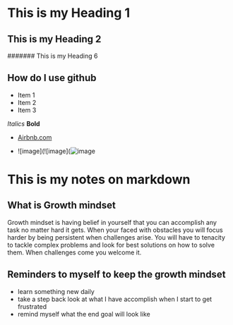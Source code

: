 # This is my Heading 1

## This is my Heading 2

####### This is my Heading 6

## How do I use github
- Item 1
- Item 2
- Item 3

*Italics*
**Bold**

- [Airbnb.com](https://www.Airbnb.com)

- ![image](![image](![image](https://user-images.githubusercontent.com/53021526/113950359-23db2e00-97df-11eb-8af3-a4b926373741.png)


# This is my notes on markdown

## What is Growth mindset

Growth mindset is having belief in yourself that you can accomplish any task no matter hard it gets. When your faced with obstacles you will focus harder by being persistent when challenges arise. You will have to tenacity to tackle complex problems and look for best solutions on how to solve them. When challenges come you welcome it.

## Reminders to myself to keep the growth mindset
- learn something new daily
- take a step back look at what I have accomplish when I start to get frustrated
- remind myself what the end goal will look like

